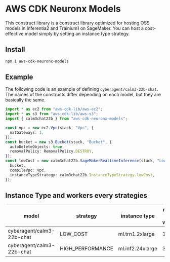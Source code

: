 # AWS CDK Neuronx Models

This construct library is a construct library optimized for hosting OSS models in Inferentia2 and Trainium1 on SageMaker. You can host a cost-effective model simply by setting an instance type strategy.

## Install

```bash
npm i aws-cdk-neuronx-models
```

## Example

The following code is an example of defining `cyberagent/calm3-22b-chat`. The names of the constructs differ depending on each model, but they are basically the same.

```ts
import * as ec2 from "aws-cdk-lib/aws-ec2";
import * as s3 from "aws-cdk-lib/aws-s3";
import { calm3chat22b } from "aws-cdk-neuronx-models";

const vpc = new ec2.Vpc(stack, "Vpc", {
  natGateways: 1,
});
const bucket = new s3.Bucket(stack, "Bucket", {
  autoDeleteObjects: true,
  removalPolicy: RemovalPolicy.DESTROY,
});
const lowCost = new calm3chat22b.SageMakerRealtimeInference(stack, "LowCost", {
  bucket,
  compileVpc: vpc,
  instanceTypeStrategy: calm3chat22b.InstanceTypeStrategy.lowCost,
});
```

## Instance Type and workers every strategies

| model                     | strategy         | instance type    | number of workers | number of positions | quantization |
| ------------------------- | ---------------- | ---------------- | ----------------- | ------------------- | ------------ |
| cyberagent/calm3-22b-chat | LOW_COST         | ml.trn1.2xlarge  | 1                 | 1024                | s8           |
| cyberagent/calm3-22b-chat | HIGH_PERFORMANCE | ml.inf2.24xlarge | 3                 | 4096                |
